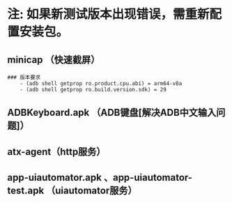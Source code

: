 # 注: 如果新测试版本出现错误，需重新配置安装包。  

## minicap （快速截屏）
    ### 版本要求 
        - (adb shell getprop ro.product.cpu.abi) = arm64-v8a
        - (adb shell getprop ro.build.version.sdk) = 29

## ADBKeyboard.apk （ADB键盘[解决ADB中文输入问题]）

## atx-agent（http服务）

## app-uiautomator.apk 、app-uiautomator-test.apk （uiautomator服务）